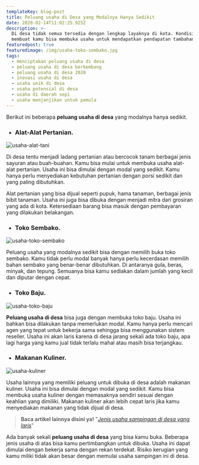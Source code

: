 ```yaml
---
templateKey: blog-post
title: Peluang usaha di Desa yang Modalnya Hanya Sedikit
date: 2020-02-14T11:02:25.925Z
description: >-
  Di desa tidak semua tersedia dengan lengkap layaknya di kota. Kondisi ini
  membuat kamu bisa membuka usaha untuk mendapatkan pendapatan tambahan. 
featuredpost: true
featuredimage: /img/usaha-toko-sembako.jpg
tags:
  - menciptakan peluang usaha di desa
  - peluang usaha di desa berkembang
  - peluang usaha di desa 2020
  - inovasi usaha di desa
  - usaha unik di desa
  - usaha potensial di desa
  - usaha di daerah sepi
  - usaha menjanjikan untuk pemula
---
```

Berikut ini beberapa **peluang usaha di desa** yang modalnya hanya sedikit. 

* ### **Alat-Alat Pertanian**. 

![usaha-alat-tani](/img/usaha-toko-alat-pertanian.jpg "Usaha alat tani")

Di desa tentu menjadi ladang pertanian atau bercocok tanam berbagai jenis sayuran atau buah-buahan. Kamu bisa mulai untuk membuka usaha alat-alat pertanian. Usaha ini bisa dimulai dengan modal yang sedikit. Kamu hanya perlu menyediakan kebutuhan pertanian dengan porsi sedikit dan yang paling dibutuhkan. 


Alat pertanian yang bisa dijual seperti pupuk, hama tanaman, berbagai jenis bibit tanaman. Usaha ini juga bisa dibuka dengan menjadi mitra dari grosiran yang ada di kota. Ketersediaan barang bisa masuk dengan pembayaran yang dilakukan belakangan. 



* ### **Toko Sembako**. 

![usaha-toko-sembako](/img/usaha-toko-sembako.jpg "Usaha toko sembako")

Peluang usaha yang modalnya sedikit bisa dengan memilih buka toko sembako. Kamu tidak perlu modal banyak hanya perlu kecerdasan memilih bahan sembako yang benar-benar dibutuhkan. Di antaranya gula, beras, minyak, dan tepung. Semuanya bisa kamu sediakan dalam jumlah yang kecil dan diputar dengan cepat. 



* ### Toko Baju. 

![usaha-toko-baju](/img/usaha-toko-baju.jpg "Usaha toko baju")

**Peluang usaha di desa** bisa juga dengan membuka toko baju. Usaha ini bahkan bisa dilakukan tanpa memerlukan modal. Kamu hanya perlu mencari agen yang tepat untuk bekerja sama sehingga bisa menggunakan sistem reseller. Usaha ini akan laris karena di desa jarang sekali ada toko baju, apa lagi harga yang kamu jual tidak terlalu mahal atau masih bisa terjangkau.



* ### Makanan Kuliner.

![usaha-kuliner](/img/usaha-warung-makan.jpg "usaha-kuliner")

Usaha lainnya yang memiliki peluang untuk dibuka di desa adalah makanan kuliner. Usaha ini bisa dimulai dengan modal yang sedikit. Kamu bisa membuka usaha kuliner dengan memasaknya sendiri sesuai dengan keahlian yang dimiliki. Makanan kuliner akan lebih cepat laris jika kamu menyediakan makanan yang tidak dijual di desa. 

> **Baca artikel lainnya disini ya!** "*[Jenis usaha sampingan di desa yang laris](https://p-tactics.com/blog/2020-02-16-jenis-jenis-usaha-sampingan-di-desa-yang-terlaris/)*"


Ada banyak sekali **peluang usaha di desa** yang bisa kamu buka. Beberapa jenis usaha di atas bisa kamu pertimbangkan untuk dibuka. Usaha ini dapat dimulai dengan bekerja sama dengan rekan terdekat. Risiko kerugian yang kamu miliki tidak akan besar dengan memulai usaha sampingan ini di desa.
